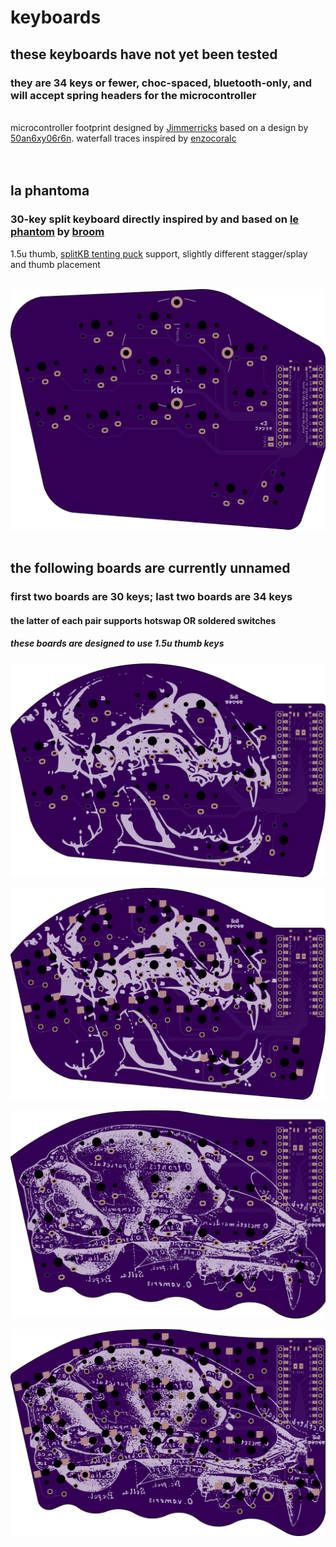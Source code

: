 # keyboards
<h2>these keyboards have not yet been tested</h2>
<h3>they are 34 keys or fewer, choc-spaced, bluetooth-only, and will accept spring headers for the microcontroller</h3>
<br/>
microcontroller footprint designed by <a href="https://github.com/jimmerricks/" alt="Jimmerricks">Jimmerricks</a> based on a design by <a href="https://github.com/50an6xy06r6n/" alt="50an6xy06r6n">50an6xy06r6n</a>. waterfall traces inspired by <a href="https://github.com/enzocoralc/" alt="enzocoralc">enzocoralc</a>
<br/><br/></br>
<h2>la phantoma</h2>
<h3>30-key split keyboard directly inspired by and based on <a href="https://github.com/davidphilipbarr/36keys/tree/master/30keys/thephantom" alt="le phantom">le phantom</a> by <a href="https://github.com/davidphilipbarr/" alt="not your broom">broom</a></h3>
1.5u thumb, <a href="https://splitkb.com/products/tenting-puck" alt="splitKB tenting puck">splitKB tenting puck</a> support, slightly different stagger/splay and thumb placement
<br/><br/>

![phantoma_left](/images/phantoma_left.png?raw=true)
<br/><br/>
<h2>the following boards are currently unnamed</h2>
<h3>first two boards are 30 keys; last two boards are 34 keys</h3>
<h4>the latter of each pair supports hotswap OR soldered switches</h4>
<h5>these boards are designed to use 1.5u thumb keys</h5>

![30_left](/images/30_left.png?raw=true)

![30_hs_left](/images/30_hs_left.png?raw=true)

![34_left](/images/34_left.png?raw=true)

![34_hs_left](/images/34_hs_left.png?raw=true)
